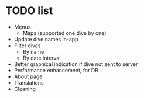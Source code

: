 TODO list
=========

* Menus
	* Maps (supported one dive by one)
* Update dive names in-app
* Filter dives
	* By name
	* By date interval
* Better graphical indication if dive not sent to server
* Performance enhancement, for DB
* About page
* Translations
* Cleaning